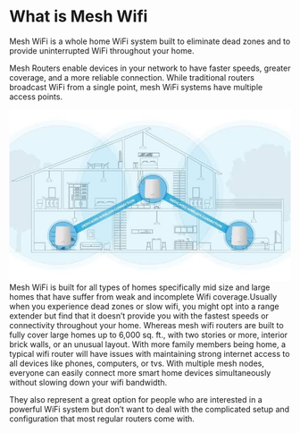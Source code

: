 
<html>
<head>
</head>
<body>
<h1>What is Mesh Wifi</h1>
<p>

Mesh WiFi is a whole home WiFi system built to eliminate dead zones and to provide uninterrupted WiFi throughout your home.<br>

Mesh Routers enable devices in your network to have faster speeds, greater coverage, and a more reliable connection. While traditional routers broadcast WiFi from a single point, mesh WiFi systems have multiple access points.<br>

<img src="SAVE_20210511_120822.jpg " alt="mesh wifi">
<br>
Mesh WiFi is built for all types of homes specifically mid size and large homes that have suffer from weak and incomplete Wifi coverage.Usually when you experience dead zones or slow wifi, you might opt into a range extender but find that it doesn’t provide you with the fastest speeds or connectivity throughout your home. Whereas mesh wifi routers are built to fully cover large homes up to 6,000 sq. ft., with two stories or more, interior brick walls, or an unusual layout. With more family members being home, a typical wifi router will have issues with maintaining strong internet access to all devices like phones, computers, or tvs. With multiple mesh nodes, everyone can easily connect more smart home devices simultaneously without slowing down your wifi bandwidth.<br>

They also represent a great option for people who are interested in a powerful WiFi system but don’t want to deal with the complicated setup and configuration that most regular routers come with.

</p>
</body>
</html>

